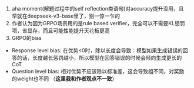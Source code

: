 1. aha moment(解题过程中的self reflection类语句)对accuracy提升没用，且早就在deepseek-v3-base里了，别一惊一乍的
2. 作者认为因为GRPO场景用的是rule based verifier，完全可以不需要KL惩罚项，省显存，而且可能性能提升天花板更高
3. GRPO的bias
- Response level bias: 在优势<0时，除以长度会导致：模型如果生成错误的回答的话，长度越长惩罚越小，所以模型在回答错误的时候会倾向生成更长的CoT
- Question level bias: 相对优势不应该除以标准差，这会导致组不同，对奖励的weight也不同 （**这里我和作者观点不一致**）

